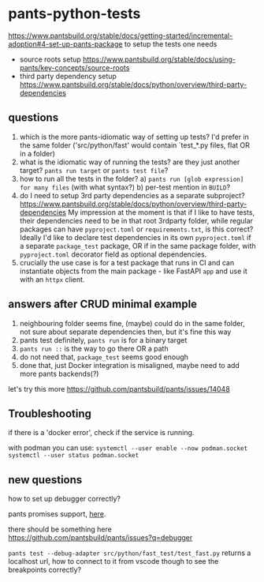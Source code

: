 # pants-python-tests

<https://www.pantsbuild.org/stable/docs/getting-started/incremental-adoption#4-set-up-pants-package>
to setup the tests one needs

- source roots setup <https://www.pantsbuild.org/stable/docs/using-pants/key-concepts/source-roots>
- third party dependency setup <https://www.pantsbuild.org/stable/docs/python/overview/third-party-dependencies>

## questions

1. which is the more pants-idiomatic way of setting up tests? I'd prefer in the same folder ('src/python/fast' would contain `test_*.py files, flat OR in a folder)
2. what is the idiomatic way of running the tests? are they just another target? `pants run target` or `pants test file`?
3. how to run all the tests in the folder? a) `pants run [glob expression] for many files` (with what syntax?) b) per-test mention in `BUILD`?
4. do I need to setup 3rd party dependencies as a separate subproject? <https://www.pantsbuild.org/stable/docs/python/overview/third-party-dependencies> My impression at the moment is that if I like to have tests, their dependencies need to be in that root 3rdparty folder, while regular packages can have `pyproject.toml` or `requirements.txt`, is this correct? Ideally I'd like to declare test dependencies in its own `pyproject.toml` if a separate `package_test` package, OR if in the same package folder, with `pyproject.toml` decorator field as optional dependencies.
5. crucially the use case is for a test package that runs in CI and can instantiate objects from the main package - like FastAPI `app` and use it with an `httpx` client.

## answers after CRUD minimal example

1. neighbouring folder seems fine, (maybe) could do in the same folder, not sure about separate dependencies then, but it's fine this way
2. pants test definitely, `pants run` is for a binary target
3. `pants run ::` is the way to go there OR a path
4. do not need that, `package_test` seems good enough
5. done that, just Docker integration is misaligned, maybe need to add more pants backends(?)

let's try this more
<https://github.com/pantsbuild/pants/issues/14048>

## Troubleshooting

if there is a 'docker error', check if the service is running.

with podman you can use:
`systemctl --user enable --now podman.socket`
`systemctl --user status podman.socket`

## new questions

how to set up debugger correctly?

pants promises support, [here](https://www.pantsbuild.org/blog/2022/10/26/pants-2-14#easier-interactive-debugging-for-python-in-vs-code-using-the-dap-protocol).

there should be something here
<https://github.com/pantsbuild/pants/issues?q=debugger>

`pants test --debug-adapter src/python/fast_test/test_fast.py` returns a localhost url, how to connect to it from vscode though to see the breakpoints correctly?
